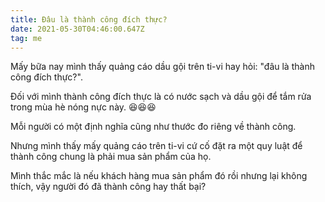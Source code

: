 ```yaml
---
title: Đâu là thành công đích thực?
date: 2021-05-30T04:46:00.647Z
tag: me
---
```

Mấy bữa nay mình thấy quảng cáo dầu gội trên ti-vi hay hỏi: "đâu là thành công đích thực?".

Đối với mình thành công đích thực là có nước sạch và dầu gội để tắm rửa trong mùa hè nóng nực này. 😆😆😆

Mỗi người có một định nghĩa cũng như thước đo riêng về thành công. 

Nhưng mình thấy mấy quảng cáo trên ti-vi cứ cố đặt ra một quy luật để thành công chung là phải mua sản phẩm của họ.

Mình thắc mắc là nếu khách hàng mua sản phẩm đó rồi nhưng lại không thích, vậy người đó đã thành công hay thất bại?